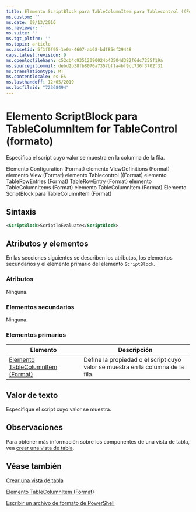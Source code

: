 ```yaml
---
title: Elemento ScriptBlock para TableColumnItem para Tablecontrol ((Format) | Microsoft Docs
ms.custom: ''
ms.date: 09/13/2016
ms.reviewer: ''
ms.suite: ''
ms.tgt_pltfrm: ''
ms.topic: article
ms.assetid: 5f1f0f95-1e0a-4607-ab68-bdf85ef29448
caps.latest.revision: 9
ms.openlocfilehash: c52cb4c93512090024b43504d382f6dc7255f19a
ms.sourcegitcommit: debd2b38fb8070a7357bf1a4bf9cc736f3702f31
ms.translationtype: MT
ms.contentlocale: es-ES
ms.lasthandoff: 12/05/2019
ms.locfileid: "72368494"
---
```

# <a name="scriptblock-element-for-tablecolumnitem-for-tablecontrol-format"></a>Elemento ScriptBlock para TableColumnItem for TableControl (formato)

Especifica el script cuyo valor se muestra en la columna de la fila.

Elemento Configuration (Format) elemento ViewDefinitions (Format) elemento View (Format) elemento Tablecontrol ((Format) elemento TableRowEntries (Format) TableRowEntry (Format) elemento TableColumnItems (Format) elemento TableColumnItem (Format) Elemento ScriptBlock para TableColumnItem (Format)

## <a name="syntax"></a>Sintaxis

```xml
<ScriptBlock>ScriptToEvaluate</ScriptBlock>
```

## <a name="attributes-and-elements"></a>Atributos y elementos

En las secciones siguientes se describen los atributos, los elementos secundarios y el elemento primario del elemento `ScriptBlock`.

### <a name="attributes"></a>Atributos

Ninguna.

### <a name="child-elements"></a>Elementos secundarios

Ninguna.

### <a name="parent-elements"></a>Elementos primarios

|Elemento|Descripción|
|-------------|-----------------|
|[Elemento TableColumnItem (Format)](./tablecolumnitem-element-for-tablecolumnitems-for-tablecontrol-format.md)|Define la propiedad o el script cuyo valor se muestra en la columna de la fila.|

## <a name="text-value"></a>Valor de texto

Especifique el script cuyo valor se muestra.

## <a name="remarks"></a>Observaciones

Para obtener más información sobre los componentes de una vista de tabla, vea [crear una vista de tabla](./creating-a-table-view.md).

## <a name="see-also"></a>Véase también

[Crear una vista de tabla](./creating-a-table-view.md)

[Elemento TableColumnItem (Format)](./tablecolumnitem-element-for-tablecolumnitems-for-tablecontrol-format.md)

[Escribir un archivo de formato de PowerShell](./writing-a-powershell-formatting-file.md)
